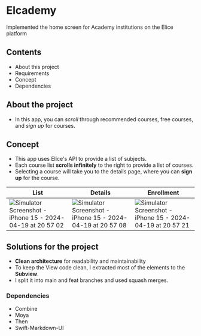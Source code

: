 # Elcademy
 Implemented the home screen for Academy institutions on the Elice platform

## Contents
- About this project
- Requirements
- Concept
- Dependencies

## About the project
- In this app, you can *scroll* through recommended courses, free courses, and *sign up* for courses.

## Concept
- This app uses Elice's API to provide a list of subjects.
- Each course list **scrolls infinitely** to the right to provide a list of courses.
- Selecting a course will take you to the details page, where you can **sign up** for the course.

|List|Details|Enrollment|
|------|---|---|
|![Simulator Screenshot - iPhone 15 - 2024-04-19 at 20 57 02](https://github.com/brightspread/Elcademy/assets/59555700/5c472032-7484-4975-8428-cc33ebc4ca59)|![Simulator Screenshot - iPhone 15 - 2024-04-19 at 20 57 08](https://github.com/brightspread/Elcademy/assets/59555700/c32fca4e-eeb9-4599-824e-dd9d1475b6ee)|![Simulator Screenshot - iPhone 15 - 2024-04-19 at 20 57 21](https://github.com/brightspread/Elcademy/assets/59555700/74de8a8d-2e48-42b4-b792-c31afd871620)|

## Solutions for the project
- **Clean architecture** for readability and maintainability
- To keep the View code clean, I extracted most of the elements to the **Subview**.
- I split it into main and feat branches and used squash merges.

### Dependencies
- Combine
- Moya
- Then
- Swift-Markdown-UI
